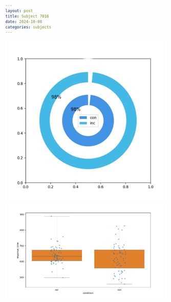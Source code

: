 ```yaml
---
layout: post
title: Subject 7016
date: 2024-10-08
categories: subjects
---
```


![](data/7016/run-7/7016_accuracy_by_condition.png)
![](data/7016/run-7/7016_rt.png)
